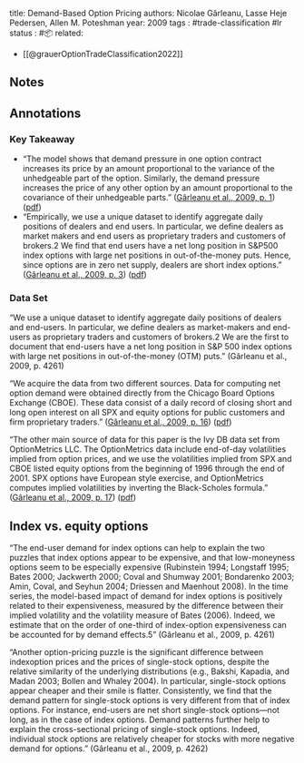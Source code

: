 
title: Demand-Based Option Pricing
authors: Nicolae Gârleanu, Lasse Heje Pedersen, Allen M. Poteshman
year: 2009
tags : #trade-classification  #lr
status : #📦 
related:
- [[@grauerOptionTradeClassification2022]]

## Notes

## Annotations

### Key Takeaway
- “The model shows that demand pressure in one option contract increases its price by an amount proportional to the variance of the unhedgeable part of the option. Similarly, the demand pressure increases the price of any other option by an amount proportional to the covariance of their unhedgeable parts.” ([Gârleanu et al., 2009, p. 1](zotero://select/library/items/U4LJ77Z9)) ([pdf](zotero://open-pdf/library/items/LKI84IS2?page=2&annotation=RLVEVZ5V))
- “Empirically, we use a unique dataset to identify aggregate daily positions of dealers and end users. In particular, we define dealers as market makers and end users as proprietary traders and customers of brokers.2 We find that end users have a net long position in S&P500 index options with large net positions in out-of-the-money puts. Hence, since options are in zero net supply, dealers are short index options.” ([Gârleanu et al., 2009, p. 3](zotero://select/library/items/U4LJ77Z9)) ([pdf](zotero://open-pdf/library/items/LKI84IS2?page=4&annotation=PBJPIWDW))

### Data Set

“We use a unique dataset to identify aggregate daily positions of dealers and end-users. In particular, we define dealers as market-makers and end-users as proprietary traders and customers of brokers.2 We are the first to document that end-users have a net long position in S&P 500 index options with large net positions in out-of-the-money (OTM) puts.” (Gârleanu et al., 2009, p. 4261)

“We acquire the data from two different sources. Data for computing net option demand were obtained directly from the Chicago Board Options Exchange (CBOE). These data consist of a daily record of closing short and long open interest on all SPX and equity options for public customers and firm proprietary traders.” ([Gârleanu et al., 2009, p. 16](zotero://select/library/items/U4LJ77Z9)) ([pdf](zotero://open-pdf/library/items/LKI84IS2?page=17&annotation=GE898JI6))

“The other main source of data for this paper is the Ivy DB data set from OptionMetrics LLC. The OptionMetrics data include end-of-day volatilities implied from option prices, and we use the volatilities implied from SPX and CBOE listed equity options from the beginning of 1996 through the end of 2001. SPX options have European style exercise, and OptionMetrics computes implied volatilities by inverting the Black-Scholes formula.” ([Gârleanu et al., 2009, p. 17](zotero://select/library/items/U4LJ77Z9)) ([pdf](zotero://open-pdf/library/items/LKI84IS2?page=18&annotation=ZGYHPF5G))

## Index vs. equity options

“The end-user demand for index options can help to explain the two puzzles that index options appear to be expensive, and that low-moneyness options seem to be especially expensive (Rubinstein 1994; Longstaff 1995; Bates 2000; Jackwerth 2000; Coval and Shumway 2001; Bondarenko 2003; Amin, Coval, and Seyhun 2004; Driessen and Maenhout 2008). In the time series, the model-based impact of demand for index options is positively related to their expensiveness, measured by the difference between their implied volatility and the volatility measure of Bates (2006). Indeed, we estimate that on the order of one-third of index-option expensiveness can be accounted for by demand effects.5” (Gârleanu et al., 2009, p. 4261)

“Another option-pricing puzzle is the significant difference between indexoption prices and the prices of single-stock options, despite the relative similarity of the underlying distributions (e.g., Bakshi, Kapadia, and Madan 2003; Bollen and Whaley 2004). In particular, single-stock options appear cheaper and their smile is flatter. Consistently, we find that the demand pattern for single-stock options is very different from that of index options. For instance, end-users are net short single-stock options—not long, as in the case of index options. Demand patterns further help to explain the cross-sectional pricing of single-stock options. Indeed, individual stock options are relatively cheaper for stocks with more negative demand for options.” (Gârleanu et al., 2009, p. 4262)